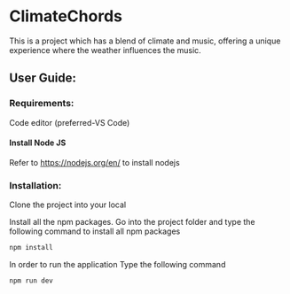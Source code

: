 # ClimateChords
This is a project which has a blend of climate and music, offering a unique experience where the weather influences the music.

## User Guide:

### Requirements:
Code editor (preferred-VS Code)

#### Install Node JS
Refer to https://nodejs.org/en/ to install nodejs


### Installation:
Clone the project into your local

Install all the npm packages. Go into the project folder and type the following command to install all npm packages

```bash
npm install
```

In order to run the application Type the following command

```bash
npm run dev
```
